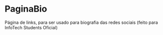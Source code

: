 # PaginaBio
Página de links, para ser usado para biografia das redes sociais (feito para InfoTech Students Oficial)
